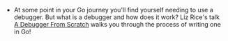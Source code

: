 - At some point in your Go journey you'll find yourself needing to use a debugger. But what is a debugger and how does it work? Liz Rice's talk [A Debugger From Scratch](https://www.youtube.com/watch?v=ZrpkrMKYvqQ) walks you through the process of writing one in Go!
